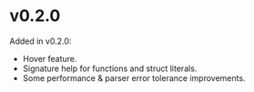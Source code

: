 # v0.2.0
Added in v0.2.0:

- Hover feature.
- Signature help for functions and struct literals.
- Some performance & parser error tolerance improvements.

